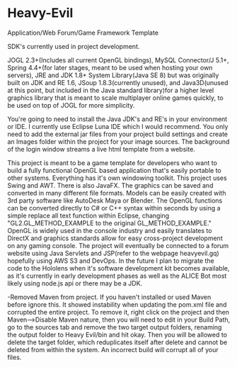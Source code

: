 # Heavy-Evil
Application/Web Forum/Game Framework Template


SDK's currently used in project development.

JOGL 2.3+(Includes all current OpenGL bindings),
MySQL Connector/J 5.1+,
Spring 4.4+(for later stages, meant to be used when hosting your own servers),
JRE and JDK 1.8+ System Library(Java SE 8) but was originally built on JDK and RE 1.6,
JSoup 1.8.3(currently unused), and Java3D(unused at this point, but included in the Java standard library)for a higher level graphics library that is meant to scale multiplayer online games quickly, to be used on top of JOGL for more simplicity.  


  You're going to need to install the Java JDK's and RE's in your environment or IDE. I currently use Eclipse Luna IDE which I would recommend. You only need to add the external jar files from your project build settings and create an Images folder within the project for your image sources. The background of the login window streams a live html template from a website.  

  This project is meant to be a game template for developers who want to build a fully functional OpenGL based application that's easily portable to other systems. Everything has it's own windowing toolkit. This project uses Swing and AWT. There is also JavaFX. The graphics can be saved and converted in many different file formats. Models can be easily created with 3rd party software like AutoDesk Maya or Blender. The OpenGL functions can be converted directly to C# or C++ syntax within seconds by using a simple replace all text function within Eclipse, changing "GL2.GL_METHOD_EXAMPLE to the original GL_METHOD_EXAMPLE." OpenGL is widely used in the console industry and easily translates to DirectX and graphics standards allow for easy cross-project development on any gaming console. The project will eventually be connected to a forum website using Java Servlets and JSP(refer to the webpage heavyevil.gq) hopefully using AWS S3 and DevOps. In the future I plan to migrate the code to the Hololens when it's software development kit becomes available, as it's currently in early development phases as well as the ALICE Bot most likely using node.js api or there may be a JDK. 

  -Removed Maven from project. If you haven't installed or used Maven before ignore this. It showed instability when updating the pom.xml file and corrupted the entire project. To remove it, right click on the project and then Maven-->Disable Maven nature, then you will need to edit in your Build Path, go to the sources tab and remove the two target output folders, renaming the output folder to Heavy Evil/bin and hit okay. Then you will be allowed to delete the target folder, which reduplicates itself after delete and cannot be deleted from within the system. An incorrect build will corrupt all of your files. 

